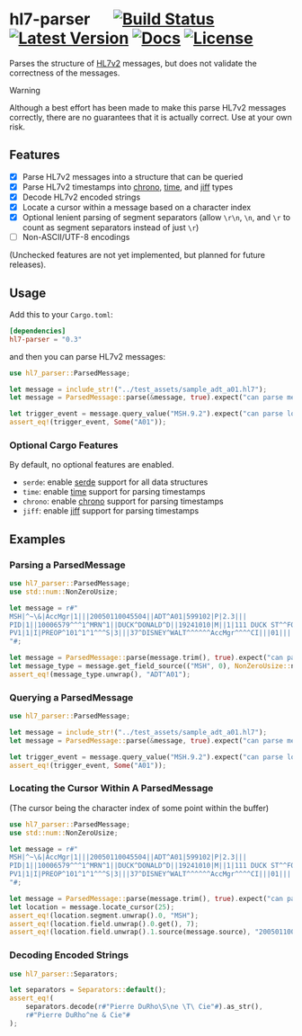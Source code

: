 # hl7-parser &emsp; [![Build Status]][actions] [![Latest Version]][crates.io] [![Docs]][docs] [![License]][license]

[Build Status]: https://img.shields.io/github/actions/workflow/status/hamaluik/hl7-parser/ci.yml
[actions]: https://github.com/hamaluik/hl7-parser/actions?query=branch%3Amain
[Latest Version]: https://img.shields.io/crates/v/hl7-parser.svg
[crates.io]: https://crates.io/crates/hl7-parser
[Docs]: https://img.shields.io/docsrs/hl7-parser
[docs]: https://docs.rs/hl7-parser/latest/hl7_parser/
[License]: https://img.shields.io/github/license/hamaluik/hl7-parser
[license]: https://github.com/hamaluik/hl7-parser/blob/main/LICENSE

Parses the structure of [HL7v2] messages, but does not validate the correctness of the messages.

> [!WARNING]  
> Although a best effort has been made to make this parse HL7v2 messages correctly,
> there are no guarantees that it is actually correct. Use at your own risk.

[HL7v2]: https://github.com/hamaluik/hl7-parser/blob/main/LICENSE

## Features

- [x] Parse HL7v2 messages into a structure that can be queried
- [x] Parse HL7v2 timestamps into [chrono], [time], and [jiff] types
- [x] Decode HL7v2 encoded strings
- [x] Locate a cursor within a message based on a character index
- [x] Optional lenient parsing of segment separators (allow `\r\n`, `\n`, and `\r` to count as segment separators instead of just `\r`)
- [ ] Non-ASCII/UTF-8 encodings

(Unchecked features are not yet implemented, but planned for future releases).

## Usage

Add this to your `Cargo.toml`:

```toml
[dependencies]
hl7-parser = "0.3"
```

and then you can parse HL7v2 messages:

```rust
use hl7_parser::ParsedMessage;

let message = include_str!("../test_assets/sample_adt_a01.hl7");
let message = ParsedMessage::parse(&message, true).expect("can parse message");

let trigger_event = message.query_value("MSH.9.2").expect("can parse location query");
assert_eq!(trigger_event, Some("A01"));
```

### Optional Cargo Features

By default, no optional features are enabled.

- `serde`: enable [serde] support for all data structures
- `time`: enable [time] support for parsing timestamps
- `chrono`: enable [chrono] support for parsing timestamps
- `jiff`: enable [jiff] support for parsing timestamps

[serde]: https://crates.io/crates/serde
[time]: https://crates.io/crates/time
[chrono]: https://crates.io/crates/chrono
[jiff]: https://crates.io/crates/jiff

## Examples

### Parsing a ParsedMessage

```rust
use hl7_parser::ParsedMessage;
use std::num::NonZeroUsize;

let message = r#"
MSH|^~\&|AccMgr|1|||20050110045504||ADT^A01|599102|P|2.3|||
PID|1||10006579^^^1^MRN^1||DUCK^DONALD^D||19241010|M||1|111 DUCK ST^^FOWL^CA^999990000^^M|1|8885551212|8885551212|1|2||40007716^^^AccMgr^VN^1|123121234|||||||||||NO NK1|1|DUCK^HUEY|SO|3583 DUCK RD^^FOWL^CA^999990000|8885552222||Y||||||||||||||
PV1|1|I|PREOP^101^1^1^^^S|3|||37^DISNEY^WALT^^^^^^AccMgr^^^^CI|||01||||1|||37^DISNEY^WALT^^^^^^AccMgr^^^^CI|2|40007716^^^AccMgr^VN|4|||||||||||||||||||1||G|||20050110045253||||||
"#;

let message = ParsedMessage::parse(message.trim(), true).expect("can parse message");
let message_type = message.get_field_source(("MSH", 0), NonZeroUsize::new(9).unwrap());
assert_eq!(message_type.unwrap(), "ADT^A01");
```

### Querying a ParsedMessage

```rust
use hl7_parser::ParsedMessage;

let message = include_str!("../test_assets/sample_adt_a01.hl7");
let message = ParsedMessage::parse(&message, true).expect("can parse message");

let trigger_event = message.query_value("MSH.9.2").expect("can parse location query");
assert_eq!(trigger_event, Some("A01"));
```

### Locating the Cursor Within A ParsedMessage

(The cursor being the character index of some point within the buffer)

```rust
use hl7_parser::ParsedMessage;
use std::num::NonZeroUsize;

let message = r#"
MSH|^~\&|AccMgr|1|||20050110045504||ADT^A01|599102|P|2.3|||
PID|1||10006579^^^1^MRN^1||DUCK^DONALD^D||19241010|M||1|111 DUCK ST^^FOWL^CA^999990000^^M|1|8885551212|8885551212|1|2||40007716^^^AccMgr^VN^1|123121234|||||||||||NO NK1|1|DUCK^HUEY|SO|3583 DUCK RD^^FOWL^CA^999990000|8885552222||Y||||||||||||||
PV1|1|I|PREOP^101^1^1^^^S|3|||37^DISNEY^WALT^^^^^^AccMgr^^^^CI|||01||||1|||37^DISNEY^WALT^^^^^^AccMgr^^^^CI|2|40007716^^^AccMgr^VN|4|||||||||||||||||||1||G|||20050110045253||||||
"#;

let message = ParsedMessage::parse(message.trim(), true).expect("can parse message");
let location = message.locate_cursor(25);
assert_eq!(location.segment.unwrap().0, "MSH");
assert_eq!(location.field.unwrap().0.get(), 7);
assert_eq!(location.field.unwrap().1.source(message.source), "20050110045504");
```

### Decoding Encoded Strings

```rust
use hl7_parser::Separators;

let separators = Separators::default();
assert_eq!(
    separators.decode(r#"Pierre DuRho\S\ne \T\ Cie"#).as_str(),
    r#"Pierre DuRho^ne & Cie"#
);
```

